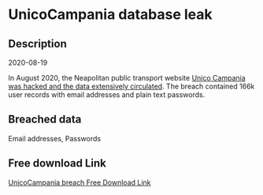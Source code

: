 # UnicoCampania database leak

## Description

2020-08-19

In August 2020, the Neapolitan public transport website <a href="https://www.fanpage.it/napoli/unico-campania-hackerato-il-sito-65mila-email-e-password-di-utenti-in-rete-subito-disattivati/" target="_blank" rel="noopener">Unico Campania was hacked and the data extensively circulated</a>. The breach contained 166k user records with email addresses and plain text passwords.

## Breached data

Email addresses, Passwords

## Free download Link

[UnicoCampania breach Free Download Link](https://tinyurl.com/2b2k277t)